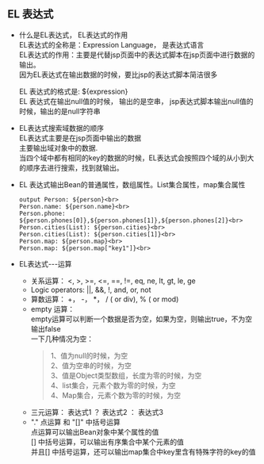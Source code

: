 ## EL 表达式  
* 什么是EL表达式， EL表达式的作用  
    EL表达式的全称是：Expression Language， 是表达式语言  
    EL表达式的作用：主要是代替jsp页面中的表达式脚本在jsp页面中进行数据的输出。  
    因为EL表达式在输出数据的时候，要比jsp的表达式脚本简洁很多  
    
    EL 表达式的格式是: ${expression}  
    EL 表达式在输出null值的时候， 输出的是空串， jsp表达式脚本输出null值的时候，输出的是null字符串  
* EL表达式搜索域数据的顺序  
     EL表达式主要是在jsp页面中输出的数据  
     主要输出域对象中的数据.  
     当四个域中都有相同的key的数据的时候，EL表达式会按照四个域的从小到大的顺序去进行搜索，找到就输出。  
* EL 表达式输出Bean的普通属性，数组属性。List集合属性，map集合属性  
    ```
    output Person: ${person}<br>
    Person.name: ${person.name}<br>
    Person.phone: ${person.phones[0]},${person.phones[1]},${person.phones[2]}<br>
    Person.cities(List): ${person.cities}<br>
    Person.cities(List): ${person.cities[1]}<br>
    Person.map: ${person.map}<br>
    Person.map: ${person.map["key1"]}<br>
    ```
* EL表达式---运算
    * 关系运算： <, >, >=, <=, ==, !=, eq, ne, lt, gt, le, ge  
    * Logic operators: ||, &&, !, and, or, not  
    * 算数运算： +， -， *， / ( or div), % ( or mod)  
    * empty 运算：  
        empty运算可以判断一个数据是否为空，如果为空，则输出true，不为空输出false  
        一下几种情况为空： 
        > 1、值为null的时候，为空  
        2、值为空串的时候，为空  
        3、值是Object类型数组，长度为零的时候，为空  
        4、list集合，元素个数为零的时候，为空  
        4、Map集合，元素个数为零的时候，为空  
    * 三元运算： 表达式1 ？ 表达式2 ： 表达式3  
    * "." 点运算 和 "[]" 中括号运算  
        点运算可以输出Bean对象中某个属性的值  
        [] 中括号运算，可以输出有序集合中某个元素的值  
        并且[] 中括号运算，还可以输出map集合中key里含有特殊字符的key的值  
        
    